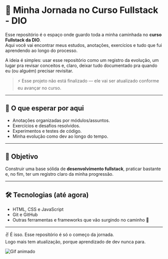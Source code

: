 # 🚀 Minha Jornada no Curso Fullstack - DIO

Esse repositório é o espaço onde guardo toda a minha caminhada no **curso Fullstack da DIO**.  
Aqui você vai encontrar meus estudos, anotações, exercícios e tudo que fui aprendendo ao longo do processo.  

A ideia é simples: usar esse repositório como um registro da evolução, um lugar pra revisar conceitos e, claro, deixar tudo documentado pra quando eu (ou alguém) precisar revisitar.  

> ⚡ Esse projeto não está finalizado — ele vai ser atualizado conforme eu avançar no curso.  

---

## 📌 O que esperar por aqui
- Anotações organizadas por módulos/assuntos.  
- Exercícios e desafios resolvidos.  
- Experimentos e testes de código.  
- Minha evolução como dev ao longo do tempo.  

---

## 🎯 Objetivo
Construir uma base sólida de **desenvolvimento fullstack**, praticar bastante e, no fim, ter um registro claro da minha progressão.

---

## 🛠️ Tecnologias (até agora)
- HTML, CSS e JavaScript  
- Git e GitHub  
- Outras ferramentas e frameworks que vão surgindo no caminho 🚧  

---

✌️ É isso. Esse repositório é só o começo da jornada.  
Logo mais tem atualização, porque aprendizado de dev nunca para.

![Gif animado](https://i.pinimg.com/originals/e2/da/6f/e2da6f3fee456a56a86e3c16ffa2032e.gif)
